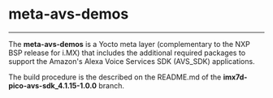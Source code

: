 # meta-avs-demos
---

The **meta-avs-demos** is a Yocto meta layer (complementary to the NXP BSP release for i.MX) that includes the additional required packages to support the Amazon's Alexa Voice Services SDK (AVS_SDK) applications.

The build procedure is the described on the README.md of the **imx7d-pico-avs-sdk_4.1.15-1.0.0** branch.

